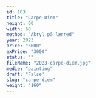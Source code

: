 ```yaml
---
id: 103
title: "Carpe Diem"
height: 60
width: 60
method: "Akryl på lærred"
year: 2023
price: "3000"
exPrice: "3000"
status: ""
fileName: "2023-carpe-diem.jpg"
medie: "painting"
draft: "False"
slug: "carpe-diem"
weight: "160"
---
```

